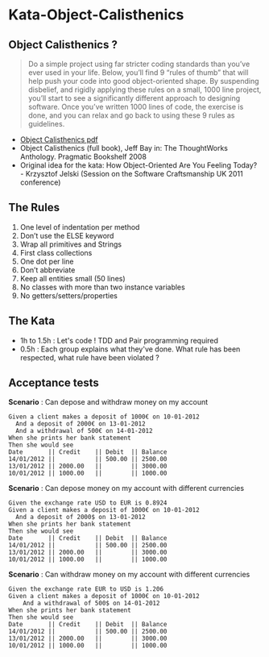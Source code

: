 # Kata-Object-Calisthenics


Object Calisthenics ?
---------

>Do a simple project using far stricter coding standards than you’ve ever used in your life.
>Below, you’ll find 9 “rules of thumb” that will help push your code into good object-oriented
>shape.
>By suspending disbelief, and rigidly applying these rules on a small, 1000 line project, you’ll
>start to see a significantly different approach to designing software. Once you’ve written 1000
>lines of code, the exercise is done, and you can relax and go back to using these 9 rules as
>guidelines.

-  [Object Calisthenics pdf](http://www.cs.helsinki.fi/u/luontola/tdd-2009/ext/ObjectCalisthenics.pdf)
-  Object Calisthenics (full book), Jeff Bay in: The ThoughtWorks Anthology.
Pragmatic Bookshelf 2008
-  Original idea for the kata: How Object-Oriented Are You Feeling Today? - Krzysztof Jelski (Session on the Software Craftsmanship UK 2011 conference)

The Rules
---------

1. One level of indentation per method
2. Don’t use the ELSE keyword
3. Wrap all primitives and Strings
4. First class collections
5. One dot per line
6. Don’t abbreviate
7. Keep all entities small (50 lines)
8. No classes with more than two instance variables
9. No getters/setters/properties

The Kata
---------
- 1h to 1.5h : Let's code ! TDD and Pair programming required
- 0.5h : Each group explains what they've done. What rule has been respected, what rule have been violated ?

Acceptance tests
---------
**Scenario** : Can depose and withdraw money on my account

```
Given a client makes a deposit of 1000€ on 10-01-2012
  And a deposit of 2000€ on 13-01-2012
  And a withdrawal of 500€ on 14-01-2012
When she prints her bank statement
Then she would see
Date       || Credit    || Debit  || Balance
14/01/2012 ||           || 500.00 || 2500.00
13/01/2012 || 2000.00   ||        || 3000.00
10/01/2012 || 1000.00   ||        || 1000.00
```

**Scenario** : Can depose money on my account with different currencies

```
Given the exchange rate USD to EUR is 0.8924 
Given a client makes a deposit of 1000€ on 10-01-2012
  And a deposit of 2000$ on 13-01-2012
When she prints her bank statement
Then she would see
Date       || Credit    || Debit  || Balance
14/01/2012 ||           || 500.00 || 2500.00
13/01/2012 || 2000.00   ||        || 3000.00
10/01/2012 || 1000.00   ||        || 1000.00
```

**Scenario** : Can withdraw money on my account with different currencies

```
Given the exchange rate EUR to USD is 1.206 
Given a client makes a deposit of 1000€ on 10-01-2012
    And a withdrawal of 500$ on 14-01-2012
When she prints her bank statement
Then she would see
Date       || Credit    || Debit  || Balance
14/01/2012 ||           || 500.00 || 2500.00
13/01/2012 || 2000.00   ||        || 3000.00
10/01/2012 || 1000.00   ||        || 1000.00
```
